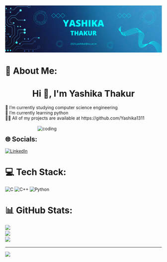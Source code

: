 <img align="centre">![logo](https://github.com/Yashika1311/Yashika1311/blob/main/gitbanner.png)</img>
# 💫 About Me:
<h1 align="center">Hi 👋, I'm Yashika Thakur</h1>
🔭 I’m currently studying computer science engineering<br>🌱 I’m currently learning python<br>👨‍💻 All of my projects are available at https://github.com/Yashika1311<br><br>
<img align="right" alt="coding" width="400" src="https://media.tenor.com/QVC1Nmb9TwUAAAAi/coding.gif">

## 🌐 Socials:
[![LinkedIn](https://img.shields.io/badge/LinkedIn-%230077B5.svg?logo=linkedin&logoColor=white)](https://linkedin.com/in/https://www.linkedin.com/in/yashika-thakur-6b6760283/) 

# 💻 Tech Stack:
![C](https://img.shields.io/badge/c-%2300599C.svg?style=for-the-badge&logo=c&logoColor=white) ![C++](https://img.shields.io/badge/c++-%2300599C.svg?style=for-the-badge&logo=c%2B%2B&logoColor=white) ![Python](https://img.shields.io/badge/python-3670A0?style=for-the-badge&logo=python&logoColor=ffdd54)
# 📊 GitHub Stats:
![](https://github-readme-stats.vercel.app/api?username=Yashika1311&theme=jolly&hide_border=false&include_all_commits=false&count_private=false)<br/>
![](https://github-readme-streak-stats.herokuapp.com/?user=Yashika1311&theme=jolly&hide_border=false)<br/>
![](https://github-readme-stats.vercel.app/api/top-langs/?username=Yashika1311&theme=jolly&hide_border=false&include_all_commits=false&count_private=false&layout=compact)


---
[![](https://visitcount.itsvg.in/api?id=Yashika1311&icon=0&color=0)](https://visitcount.itsvg.in)

<!-- Proudly created with GPRM ( https://gprm.itsvg.in ) -->
<div align="center">
 
